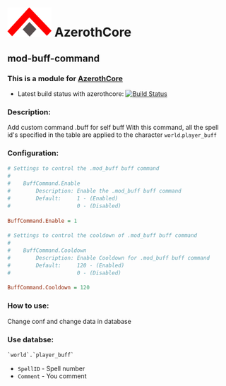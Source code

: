 # ![logo](https://raw.githubusercontent.com/azerothcore/azerothcore.github.io/master/images/logo-github.png) AzerothCore
## mod-buff-command
### This is a module for [AzerothCore](http://www.azerothcore.org)
- Latest build status with azerothcore: [![Build Status](https://github.com/azerothcore/mod-buff-command/workflows/core-build/badge.svg?branch=master&event=push)](https://github.com/azerothcore/mod-buff-command)

### Description:
Add custom command .buff for self buff
With this command, all the spell id's specified in the table are applied to the character `world`.`player_buff`

### Configuration:
```ini
# Settings to control the .mod_buff buff command
#
#    BuffCommand.Enable
#        Description: Enable the .mod_buff buff command
#        Default:     1 - (Enabled)
#                     0 - (Disabled)

BuffCommand.Enable = 1

# Settings to control the cooldown of .mod_buff buff command
#
#    BuffCommand.Cooldown
#        Description: Enable Cooldown for .mod_buff buff command
#        Default:     120 - (Enabled)
#                     0 - (Disabled)

BuffCommand.Cooldown = 120
```

### How to use:
Change conf and change data in database

### Use databse:
```sql
`world`.`player_buff`
```

- `SpellID` - Spell number
- `Comment` - You comment


